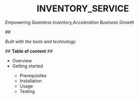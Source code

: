 <h1 align="center">INVENTORY_SERVICE</h1>
<p><i align="center">Empowering Seamless Inventory,Acceleration Business Growth</i></p>
## 
<p><i align="center">Built with the tools and technology</i></p>
##
<b align="start">Table of content</b>
##
<ul>
  <li>Overview</li>
  <li>Getting started</li>
  <ul>
    <li>Prerequisites</li>
    <li>Installation</li>
    <li>Usage</li>
    <li>Testing</li>
  </ul>
</ul>

##
